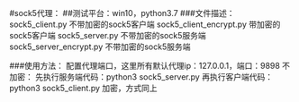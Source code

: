 #sock5代理：
##测试平台：win10，python3.7
###文件描述：
	sock5_client.py    不带加密的sock5客户端
	sock5_client_encrypt.py		带加密的sock5客户端
	sock5_server.py	    不带加密的sock5服务端
	sock5_server_encrypt.py	    不带加密的sock5服务端
	
###使用方法：
	配置代理端口，这里所有默认代理ip：127.0.0.1，端口：9898
	不加密：
	先执行服务端代码：python3 sock5_server.py
	再执行客户端代码：python3 sock5_client.py
	加密，方式同上